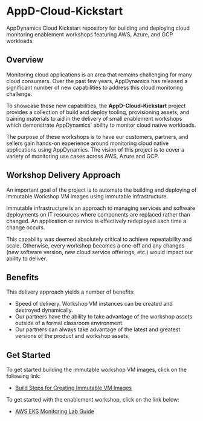 # AppD-Cloud-Kickstart

AppDynamics Cloud Kickstart repository for building and deploying cloud monitoring
enablement workshops featuring AWS, Azure, and GCP workloads. 

## Overview

Monitoring cloud applications is an area that remains challenging for many cloud
consumers. Over the past few years, AppDynamics has released a significant number
of new capabilities to address this cloud monitoring challenge.

To showcase these new capabilities, the **AppD-Cloud-Kickstart** project
provides a collection of build and deploy tooling, provisioning assets, and
training materials to aid in the delivery of small enablement workshops which
demonstrate AppDynamics' ability to monitor cloud native workloads.

The purpose of these workshops is to have our customers, partners, and sellers
gain hands-on experience around monitoring cloud native applications using
AppDynamics. The vision of this project is to cover a variety of monitoring
use cases across AWS, Azure and GCP.

## Workshop Delivery Approach

An important goal of the project is to automate the building and deploying of
immutable Workshop VM images using immutable infrastructure.

Immutable infrastructure is an approach to managing services and software
deployments on IT resources where components are replaced rather than changed.
An application or service is effectively redeployed each time a change occurs.

This capability was deemed absolutely critical to achieve repeatability and scale.
Otherwise, every workshop becomes a one-off and any changes (new software version,
new cloud service offerings, etc.) would impact our ability to deliver.

## Benefits

This delivery approach yields a number of benefits:

-	Speed of delivery. Workshop VM instances can be created and destroyed dynamically.
-	Our partners have the ability to take advantage of the workshop assets outside of a formal classroom environment.
-	Our partners can always take advantage of the latest and greatest versions of the product and workshop assets.

## Get Started

To get started building the immutable workshop VM images, click on the following link:

-	[Build Steps for Creating Immutable VM Images](BUILD_STEPS_FOR_CREATING_IMMUTABLE_VM_IMAGES.md)

To get started with the enablement workshop, click on the link below:

-	[AWS EKS Monitoring Lab Guide](workshops/aws/eks-monitoring-lab/aws-eks-monitoring.md)
